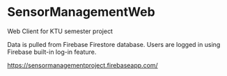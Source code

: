 # SensorManagementWeb


Web Client for KTU semester project

Data is pulled from Firebase Firestore database.
Users are logged in using Firebase built-in log-in feature.

https://sensormanagementproject.firebaseapp.com/
